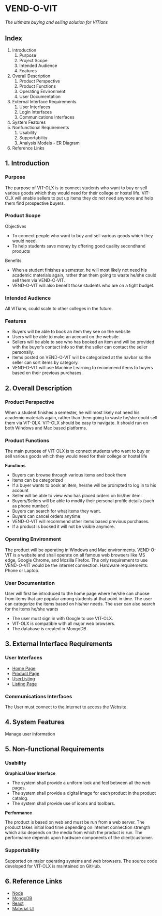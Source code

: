 # VEND-O-VIT

###### The ultimate buying and selling solution for VITians

## Index

1. Introduction
   1. Purpose
   1. Project Scope
   1. Intended Audience
   1. Features
1. Overall Description
   1. Product Perspective
   1. Product Functions
   1. Operating Environment
   1. User Documentation
1. External Interface Requirements
   1. User Interfaces
   1. Login Interfaces
   1. Communications Interfaces
1. System Features
1. Nonfunctional Requirements
   1. Usability
   1. Supportability
   1. Analysis Models - ER Diagram
1. Reference Links

## 1. Introduction

### Purpose

The purpose of VIT-OLX is to connect students who want to buy or sell various goods which they would need for their college or hostel life. VIT-OLX will enable sellers to put up items they do not need anymore and help them find prospective buyers.

### Product Scope

Objectives

- To connect people who want to buy and sell various goods which they would need.
- To help students save money by offering good quality secondhand products

Benefits

- When a student finishes a semester, he will most likely not need his academic materials again, rather than them going to waste he/she could sell them via VEND-O-VIT.
- VEND-O-VIT will also benefit those students who are on a tight budget.

### Intended Audience

All VITians, could scale to other colleges in the future.

### Features

- Buyers will be able to book an item they see on the website
- Users will be able to make an account on the website.
- Sellers will be able to see who has booked an item and will be provided with the buyer’s contact info so that the seller can contact the seller personally.
- Items posted on VEND-O-VIT will be categorized at the navbar so the seller can sort items by category.
- VEND-O-VIT will use Machine Learning to recommend items to buyers based on their previous purchases.

## 2. Overall Description

### Product Perspective

When a student finishes a semester, he will most likely not need his academic materials again, rather than them going to waste he/she could sell them via VIT-OLX. VIT-OLX should be easy to navigate. It should run on both Windows and Mac based platforms.

### Product Functions

The main purpose of VIT-OLX is to connect students who want to buy or sell various goods which they would need for their college or hostel life

**Functions**

- Buyers can browse through various items and book them
- Items can be categorized
- If a buyer wants to book an item, he/she will be prompted to log in to his account
- Seller will be able to view who has placed orders on his/her item.
- Buyers/Sellers will be able to modify their personal profile details (such as phone number)
- Buyers can search for what items they want.
- Buyers can cancel orders anytime
- VEND-O-VIT will recommend other items based previous purchases.
- If a product is booked it will not be visible anymore.

### Operating Environment

The product will be operating in Windows and Mac environments. VEND-O-VIT is a website and shall operate on all famous web browsers like MS edge, Google Chrome, and Mozilla Firefox. The only requirement to use VEND-O-VIT would be the internet connection.
Hardware requirements: Phone or Laptop.

### User Documentation

User will first be introduced to the home page where he/she can choose from items that are popular among students at that point in time. The user can categorize the items based on his/her needs. The user can also search for the items he/she wants

- The user must sign in with Google to use VIT-OLX.
- VIT-OLX is compatible with all major web browsers.
- The database is created in MongoDB.

## 3. External Interface Requirements

### User Interfaces

- [Home Page](https://i.imgur.com/OVHdQnz.png)
- [Product Page](https://i.imgur.com/H5NiRVu.png)
- [UserListing](https://i.imgur.com/6ZDQK6y.png)
- [Listing Page](https://i.imgur.com/y9HUCBb.png)

### Communications Interfaces

The User must connect to the Internet to access the Website.

## 4. System Features

Manage user information

## 5. Non-functional Requirements

### Usability

**Graphical User Interface**

- The system shall provide a uniform look and feel between all the web pages.
- The system shall provide a digital image for each product in the product catalog.
- The system shall provide use of icons and toolbars.

**Performance**

The product is based on web and must be run from a web server. The product takes initial load time depending on internet connection strength which also depends on the media from which the product is run. The performance depends upon hardware components of the client/customer.

### Supportability

Supported on major operating systems and web browsers. The source code developed for VIT-OLX is maintained on GitHub.

## 6. Reference Links

- [Node](https://www.npmjs.com/ "Node")
- [MongoDB](https://www.mongodb.com/)
- [React](https://reactjs.org/)
- [Material UI](https://mui.com/)
